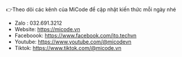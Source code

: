 👉Theo dõi các kênh của MiCode để cập nhật kiến thức mỗi ngày nhé 
- Zalo : 032.691.3212
- Website: https://micode.vn
- Faceboook: https://www.facebook.com/ito.techvn
- Youtube: https://www.youtube.com/@micodevn
- Tiktok: https://www.tiktok.com/@micode.vn
